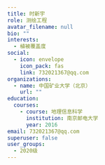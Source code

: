 ```yaml
---
title: 时新宇
role: 测绘工程
avatar_filename: null
bio: ""
interests:
  - 植被覆盖度
social:
  - icon: envelope
    icon_pack: fas
    link: 732021367@qq.com
organizations:
  - name: 中国矿业大学（北京）
    url: ""
education:
  courses:
    - course: 地理信息科学
      institution: 南京邮电大学
      year: 2016
email: 732021367@qq.com
superuser: false
user_groups:
  - 2020级
---
```

